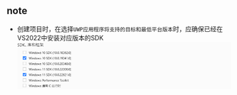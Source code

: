 ## note  
- 创建项目时，在选择`UWP应用程序将支持的目标和最低平台版本`时，应确保已经在VS2022中安装对应版本的SDK  
![image](https://github.com/NanXiJun1st/Visual-C-Sharp-step-by-step/blob/master/1.chapter-one/1.7.create-a-GUI-application/windows-SDK-install.png)